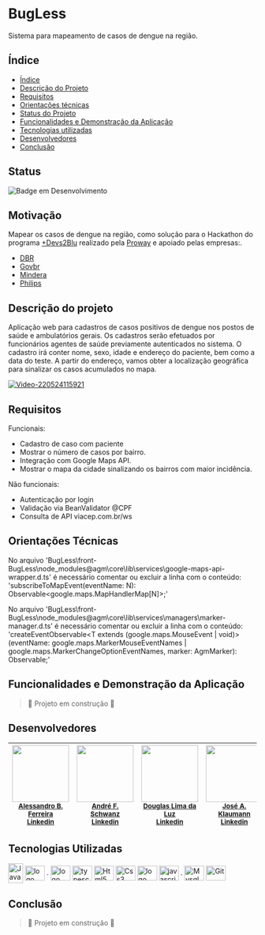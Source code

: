 # BugLess

Sistema para mapeamento de casos de dengue na região.

## Índice 

* [Índice](#índice)
* [Descrição do Projeto](#descrição-do-projeto)
* [Requisitos](#requisitos)
* [Orientações técnicas](#orientações-técnicas)
* [Status do Projeto](#status)
* [Funcionalidades e Demonstração da Aplicação](#funcionalidades-e-demonstração-da-aplicação)
* [Tecnologias utilizadas](#tecnologias-utilizadas)
* [Desenvolvedores](#desenvolvedores)
* [Conclusão](#conclusão)

## Status

![Badge em Desenvolvimento](http://img.shields.io/static/v1?label=STATUS&message=EM%20DESENVOLVIMENTO&color=GREEN&style=for-the-badge)

## Motivação

  Mapear os casos de dengue na região, como solução para o Hackathon do programa [+Devs2Blu](https://www.devs2blu.com.br/) realizado pela [Proway](https://www.proway.com.br) e apoiado pelas empresas:. <br> 
  
  * [DBR](https://www.dbrsa.com.br/)
  * [Govbr](https://www.govbr.com.br/)
  * [Mindera](https://mindera.com/)
  * [Philips](https://www.philips.com.br/)
  
## Descrição do projeto

  <p>Aplicação web para cadastros de casos positivos de dengue nos postos de saúde e ambulatórios gerais.
  Os cadastros serão efetuados por funcionários agentes de saúde previamente autenticados no sistema.
  O cadastro irá conter nome, sexo, idade e endereço do paciente, bem como a data do teste.
  A partir do endereço, vamos obter a localização geográfica para sinalizar os casos acumulados no mapa.</p>
  
  <a href='https://postimages.org/' target='_blank'><img src='https://i.postimg.cc/RV3NdMN5/Video-220524115921.gif' border='0' alt='Video-220524115921'/></a>
  
## Requisitos

Funcionais:

* Cadastro de caso com paciente
* Mostrar o número de casos por bairro.
* Integração com Google Maps API.
* Mostrar o mapa da cidade sinalizando os bairros com maior incidência.

Não funcionais: 

* Autenticação por login
* Validação via BeanValidator @CPF
* Consulta de API viacep.com.br/ws
  
## Orientações Técnicas

No arquivo 'BugLess\front-BugLess\node_modules\@agm\core\lib\services\google-maps-api-wrapper.d.ts' é necessário comentar ou excluir a linha com o conteúdo:<br> 'subscribeToMapEvent<N extends keyof google.maps.MapHandlerMap>(eventName: N): Observable<google.maps.MapHandlerMap[N]>;'

No arquivo 'BugLess\front-BugLess\node_modules\@agm\core\lib\services\managers\marker-manager.d.ts' é necessário comentar ou excluir a linha com o conteúdo:<br>
  'createEventObservable<T extends (google.maps.MouseEvent | void)>(eventName: google.maps.MarkerMouseEventNames | google.maps.MarkerChangeOptionEventNames, marker: AgmMarker): Observable<T>;'
  
## Funcionalidades e Demonstração da Aplicação

> :construction: Projeto em construção :construction:

## Desenvolvedores
 
| <img src="https://avatars.githubusercontent.com/u/94122439?v=4" width=115><br><sub>[Alessandro B. Ferreira](https://github.com/alessandrobferreira)</sub><br><sub>[Linkedin](https://www.linkedin.com/in/alessandro-ferreira-a9199a115/)</sub> |<img src="https://avatars.githubusercontent.com/u/83621544?v=4" width=115><br><sub>[André F. Schwanz](https://github.com/Andre121193)</sub><br><sub>[Linkedin](https://www.linkedin.com/in/andr%C3%A9-schwanz-241a51216/)</sub> |<img src="https://avatars.githubusercontent.com/u/60515470?v=4" width=115><br><sub>[Douglas Lima da Luz](https://github.com/douglaslimaluz)</sub><br><sub>[Linkedin](https://www.linkedin.com/in/douglas-lima-da-luz-82895a19b/)</sub> |<img src="https://avatars.githubusercontent.com/u/79611444?v=4" width=115><br><sub>[José A. Klaumann](https://github.com/JoseKlaumann)</sub><br><sub>[Linkedin](https://www.linkedin.com/in/jos%C3%A9-augusto-klaumann-5258b6178/)</sub> |<img src="https://avatars.githubusercontent.com/u/5782250?v=4" width=115><br><sub>[Juliano H. S. Vieira](https://github.com/jucabnu)</sub><br><sub>[Linkedin](https://www.linkedin.com/in/juliano-h-vieira/)</sub> |<img src="https://avatars.githubusercontent.com/u/89278356?v=4" width=115><br><sub>[Luan L. G. Lima](https://github.com/LordeLuan)</sub><br><sub>[Linkedin](https://www.linkedin.com/in/luan-lordello-69aa58196/)</sub> |
| :---: | :---: | :---: | :---: | :---: | :---: |

## Tecnologias Utilizadas

<div style="display: inline_block"> 
  <img align="center" alt="Java" height="40" width="30" src="https://cdn.jsdelivr.net/gh/devicons/devicon/icons/java/java-original.svg">   
  <img align="center" alt="logo spring" height="30" width="40" src="https://cdn.jsdelivr.net/gh/devicons/devicon/icons/spring/spring-original.svg" />
  .
  <img align="center" alt="logo Angular" height="30" width="40" src="https://cdn.jsdelivr.net/gh/devicons/devicon/icons/angularjs/angularjs-original.svg" />
  <img align="center" alt="typescript" height="30" width="40" src="https://cdn.jsdelivr.net/gh/devicons/devicon/icons/typescript/typescript-original.svg" />  
  <img align="center" alt="Html5" height="30" width="40" src="https://cdn.jsdelivr.net/gh/devicons/devicon/icons/html5/html5-original.svg">
  <img align="center" alt="Css3" height="30" width="40" src="https://cdn.jsdelivr.net/gh/devicons/devicon/icons/css3/css3-original.svg">    
  <img align="center" alt="logo bootstrap" height="30" width="40" src="https://cdn.jsdelivr.net/gh/devicons/devicon/icons/bootstrap/bootstrap-plain.svg" />
  <img align="center" alt="javascript" height="30" width="40" src="https://cdn.jsdelivr.net/gh/devicons/devicon/icons/javascript/javascript-original.svg" />
  .  
  <img align="center" alt="Mysql" height="30" width="40" src="https://cdn.jsdelivr.net/gh/devicons/devicon/icons/mysql/mysql-plain.svg">       
  <img align="center" alt="Git" height="30" width="40" src="https://cdn.jsdelivr.net/gh/devicons/devicon/icons/git/git-original.svg">       
 </div> 
 
## Conclusão

> :construction: Projeto em construção :construction:
